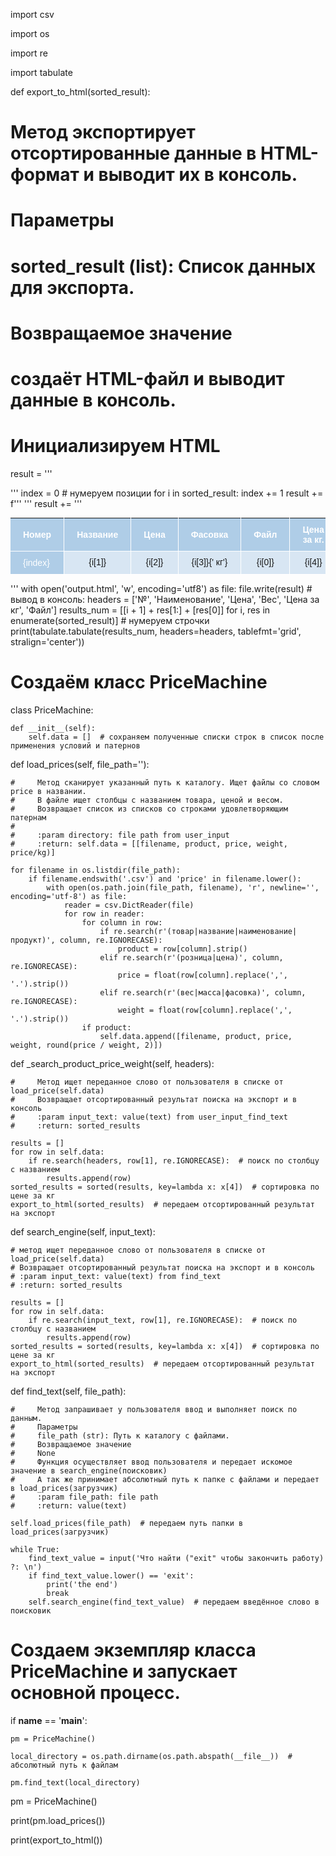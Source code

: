 import csv

import os

import re

import tabulate


def export_to_html(sorted_result):

#     Метод экспортирует отсортированные данные в HTML-формат и выводит их в консоль.
#
#     Параметры
#     sorted_result (list): Список данных для экспорта.
#     Возвращаемое значение
#     создаёт HTML-файл и выводит данные в консоль.

#     Инициализируем HTML
result = '''
<!DOCTYPE html>
<html>
<head>
    <meta charset="UTF-8">
    <title>Позиции продуктов</title>
    <style>           
    table {
    font-family: "Lucida Sans Unicode", "Lucida Grande", Sans-Serif;
    font-size: 14px;
    border-collapse: collapse;
    text-align: center;
    }
    th, td:first-child {
    background: #AFCDE7;
    color: white;
    padding: 10px 20px;
    }
    th, td {
    border-style: solid;
    border-width: 0 1px 1px 0;
    border-color: white;
    }
    td {
    background: #D8E6F3;
    }
    th:first-child, td:first-child {
    text-align: left;
    }
    </style>           
</head>
<body>
    <table>
        <tr>
            <th>Номер</th>
            <th>Название</th>
            <th>Цена</th>
            <th>Фасовка</th>
            <th>Файл</th>
            <th>Цена за кг.</th>
        </tr>
'''
index = 0  # нумеруем позиции
for i in sorted_result:
    index += 1
    result += f'''
        <tr>
            <td>{index}</td>
                    <td>{i[1]}</td>
                    <td>{i[2]}</td>
                    <td>{i[3]}{' кг'}</td>
                    <td>{i[0]}</td>
                    <td>{i[4]}</td>
                </tr>
            '''
result += '''
</table>
</body>
</html>
'''
with open('output.html', 'w', encoding='utf8') as file:
    file.write(result)
# вывод в консоль:
headers = ['№', 'Наименование', 'Цена', 'Вес', 'Цена за кг', 'Файл']
results_num = [[i + 1] + res[1:] + [res[0]] for i, res in enumerate(sorted_result)]  # нумеруем строчки
print(tabulate.tabulate(results_num, headers=headers, tablefmt='grid', stralign='center'))


#     Создаём класс PriceMachine
class PriceMachine:

    def __init__(self):
        self.data = []  # сохраняем полученные списки строк в список после применения условий и патернов

def load_prices(self, file_path=''):

    #     Метод сканирует указанный путь к каталогу. Ищет файлы со словом price в названии.
    #     В файле ищет столбцы с названием товара, ценой и весом.
    #     Возвращает список из списков со строками удовлетворяющим патернам
    #
    #     :param directory: file path from user_input
    #     :return: self.data = [[filename, product, price, weight, price/kg)]

    for filename in os.listdir(file_path):
        if filename.endswith('.csv') and 'price' in filename.lower():
            with open(os.path.join(file_path, filename), 'r', newline='', encoding='utf-8') as file:
                reader = csv.DictReader(file)
                for row in reader:
                    for column in row:
                        if re.search(r'(товар|название|наименование|продукт)', column, re.IGNORECASE):
                            product = row[column].strip()  
                        elif re.search(r'(розница|цена)', column, re.IGNORECASE):
                            price = float(row[column].replace(',', '.').strip())  
                        elif re.search(r'(вес|масса|фасовка)', column, re.IGNORECASE):
                            weight = float(row[column].replace(',', '.').strip())  
                    if product:
                        self.data.append([filename, product, price, weight, round(price / weight, 2)])
    
def _search_product_price_weight(self, headers):

    #     Метод ищет переданное слово от пользователя в списке от load_price(self.data)
    #     Возвращает отсортированный результат поиска на экспорт и в консоль
    #     :param input_text: value(text) from user_input_find_text
    #     :return: sorted_results

    results = []
    for row in self.data:
        if re.search(headers, row[1], re.IGNORECASE):  # поиск по столбцу с названием
            results.append(row)
    sorted_results = sorted(results, key=lambda x: x[4])  # сортировка по цене за кг
    export_to_html(sorted_results)  # передаем отсортированный результат на экспорт

def search_engine(self, input_text):

    # метод ищет переданное слово от пользователя в списке от load_price(self.data)
    # Возвращает отсортированный результат поиска на экспорт и в консоль
    # :param input_text: value(text) from find_text
    # :return: sorted_results

    results = []
    for row in self.data:
        if re.search(input_text, row[1], re.IGNORECASE):  # поиск по столбцу с названием
            results.append(row)
    sorted_results = sorted(results, key=lambda x: x[4])  # сортировка по цене за кг
    export_to_html(sorted_results)  # передаем отсортированный результат на экспорт

def find_text(self, file_path):

    #     Метод запрашивает у пользователя ввод и выполняет поиск по данным.
    #     Параметры
    #     file_path (str): Путь к каталогу с файлами.
    #     Возвращаемое значение
    #     None
    #     Функция осуществляет ввод пользователя и передает искомое значение в search_engine(поисковик)
    #     А так же принимает абсолютный путь к папке с файлами и передает в load_prices(загрузчик)
    #     :param file_path: file path
    #     :return: value(text)

    self.load_prices(file_path)  # передаем путь папки в load_prices(загрузчик)

    while True:
        find_text_value = input('Что найти ("exit" чтобы закончить работу) ?: \n')
        if find_text_value.lower() == 'exit':
            print('the end')
            break
        self.search_engine(find_text_value)  # передаем введённое слово в поисковик


# Создаем экземпляр класса PriceMachine и запускает основной процесс.


if __name__ == '__main__':

    pm = PriceMachine()
    
    local_directory = os.path.dirname(os.path.abspath(__file__))  # абсолютный путь к файлам
    
    pm.find_text(local_directory)

    
pm = PriceMachine()

print(pm.load_prices())

print(export_to_html())  
